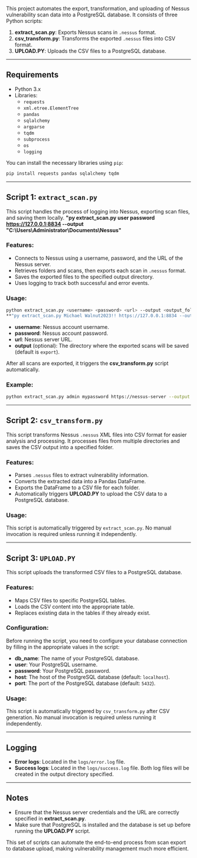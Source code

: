 This project automates the export, transformation, and uploading of Nessus vulnerability scan data into a PostgreSQL database. It consists of three Python scripts:

1. **extract_scan.py**: Exports Nessus scans in `.nessus` format.
2. **csv_transform.py**: Transforms the exported `.nessus` files into CSV format.
3. **UPLOAD.PY**: Uploads the CSV files to a PostgreSQL database.

---

## Requirements

- Python 3.x
- Libraries:
  - `requests`
  - `xml.etree.ElementTree`
  - `pandas`
  - `sqlalchemy`
  - `argparse`
  - `tqdm`
  - `subprocess`
  - `os`
  - `logging`

You can install the necessary libraries using `pip`:

```bash
pip install requests pandas sqlalchemy tqdm
```

---

## Script 1: `extract_scan.py`

This script handles the process of logging into Nessus, exporting scan files, and saving them locally. 
**"py extract_scan.py user password https://127.0.0.1:8834 --output "C:\Users\Administrator\Documents\Nessus"**

### Features:

- Connects to Nessus using a username, password, and the URL of the Nessus server.
- Retrieves folders and scans, then exports each scan in `.nessus` format.
- Saves the exported files to the specified output directory.
- Uses logging to track both successful and error events.

### Usage:

```bash
python extract_scan.py <username> <password> <url> --output <output_folder>
**"py extract_scan.py Michael Walnut2023!! https://127.0.0.1:8834 --output "C:\Users\Administrator\Documents\Nessus"**
```

- **username**: Nessus account username.
- **password**: Nessus account password.
- **url**: Nessus server URL.
- **output** (optional): The directory where the exported scans will be saved (default is `export`).

After all scans are exported, it triggers the **csv_transform.py** script automatically.

### Example:

```bash
python extract_scan.py admin mypassword https://nessus-server --output ./nessus_exports
```

---

## Script 2: `csv_transform.py`

This script transforms Nessus `.nessus` XML files into CSV format for easier analysis and processing. It processes files from multiple directories and saves the CSV output into a specified folder.

### Features:

- Parses `.nessus` files to extract vulnerability information.
- Converts the extracted data into a Pandas DataFrame.
- Exports the DataFrame to a CSV file for each folder.
- Automatically triggers **UPLOAD.PY** to upload the CSV data to a PostgreSQL database.

### Usage:

This script is automatically triggered by `extract_scan.py`. No manual invocation is required unless running it independently.

---

## Script 3: `UPLOAD.PY`

This script uploads the transformed CSV files to a PostgreSQL database.

### Features:

- Maps CSV files to specific PostgreSQL tables.
- Loads the CSV content into the appropriate table.
- Replaces existing data in the tables if they already exist.

### Configuration:

Before running the script, you need to configure your database connection by filling in the appropriate values in the script:
- **db_name**: The name of your PostgreSQL database.
- **user**: Your PostgreSQL username.
- **password**: Your PostgreSQL password.
- **host**: The host of the PostgreSQL database (default: `localhost`).
- **port**: The port of the PostgreSQL database (default: `5432`).

### Usage:

This script is automatically triggered by `csv_transform.py` after CSV generation. No manual invocation is required unless running it independently.

---

## Logging

- **Error logs**: Located in the `logs/error.log` file.
- **Success logs**: Located in the `logs/success.log` file.
Both log files will be created in the output directory specified.

---

## Notes

- Ensure that the Nessus server credentials and the URL are correctly specified in **extract_scan.py**.
- Make sure that PostgreSQL is installed and the database is set up before running the **UPLOAD.PY** script.

This set of scripts can automate the end-to-end process from scan export to database upload, making vulnerability management much more efficient.
